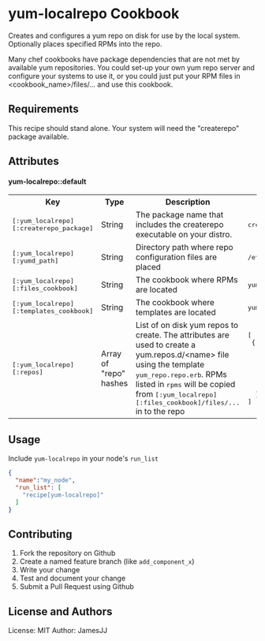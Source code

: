 yum-localrepo Cookbook
======================

Creates and configures a yum repo on disk for use by the local system. Optionally places specified RPMs into the repo.

Many chef cookbooks have package dependencies that are not met by available yum repositories. You could set-up your own yum repo server and configure your systems to use it, or you could just put your RPM files in <cookbook_name>/files/... and use this cookbook.

Requirements
------------

This recipe should stand alone. Your system will need the "createrepo" package available.

Attributes
----------

#### yum-localrepo::default
<table>
  <tr>
    <th>Key</th>
    <th>Type</th>
    <th>Description</th>
    <th>Default</th>
  </tr>
  <tr>
    <td><tt>[:yum_localrepo][:createrepo_package]</tt></td>
    <td>String</td>
    <td>The package name that includes the createrepo executable on your distro.</td>
    <td><tt>createrepo</tt></td>
  </tr>
  <tr>
    <td><tt>[:yum_localrepo][:yumd_path]</tt></td>
    <td>String</td>
    <td>Directory path where repo configuration files are placed</td>
    <td><tt>/etc/yum.repos.d</tt></td>
  </tr>
  <tr>
    <td><tt>[:yum_localrepo][:files_cookbook]</tt></td>
    <td>String</td>
    <td>The cookbook where RPMs are located</td>
    <td><tt>yum-localrepo</tt></td>
  </tr>
  <tr>
    <td><tt>[:yum_localrepo][:templates_cookbook]</tt></td>
    <td>String</td>
    <td>The cookbook where templates are located</td>
    <td><tt>yum-localrepo</tt></td>
  </tr>
  <tr>
    <td><tt>[:yum_localrepo][:repos]</tt></td>
    <td>Array of "repo" hashes</td>
    <td>List of on disk yum repos to create. The attributes are used to create a yum.repos.d/&lt;name&gt; file using the template <tt>yum_repo.repo.erb</tt>. RPMs listed in <tt>rpms</tt> will be copied from <tt>[:yum_localrepo][:files_cookbook]/files/...</tt> in to the repo</td>
    <td><pre>[
 {
    name: 'yum_local_repo',
    path: '/opt/yum_local_repo',
    enabled: 1,
    gpgcheck: 0,
    protect: 1,
    rpms: [ ]
  }
]</pre></td>
  </tr>
</table>

Usage
-----

Include `yum-localrepo` in your node's `run_list`

```json
{
  "name":"my_node",
  "run_list": [
    "recipe[yum-localrepo]"
  ]
}
```

Contributing
------------

1. Fork the repository on Github
2. Create a named feature branch (like `add_component_x`)
3. Write your change
4. Test and document your change
5. Submit a Pull Request using Github

License and Authors
-------------------
License: MIT
Author: JamesJJ
